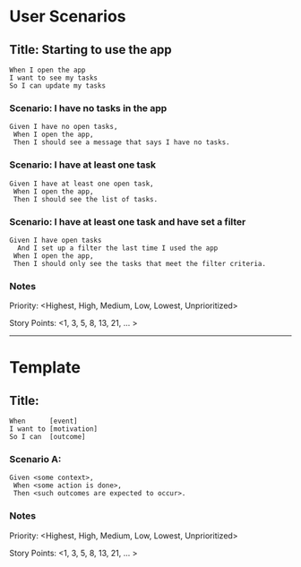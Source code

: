 # User Scenarios

## Title: Starting to use the app

```
When I open the app
I want to see my tasks
So I can update my tasks
```

### Scenario: I have no tasks in the app

```
Given I have no open tasks,
 When I open the app,
 Then I should see a message that says I have no tasks.
```

### Scenario: I have at least one task

```
Given I have at least one open task,
 When I open the app,
 Then I should see the list of tasks.
```

### Scenario: I have at least one task and have set a filter

```
Given I have open tasks
  And I set up a filter the last time I used the app
 When I open the app,
 Then I should only see the tasks that meet the filter criteria.
```

### Notes

Priority: <Highest, High, Medium, Low, Lowest, Unprioritized>

Story Points: <1, 3, 5, 8, 13, 21, ... >

---

# Template

## Title: <What this user story is about>

```
When      [event]
I want to [motivation]
So I can  [outcome]
```

### Scenario A: <What should happen>

```
Given <some context>,
 When <some action is done>,
 Then <such outcomes are expected to occur>.
```

### Notes

Priority: <Highest, High, Medium, Low, Lowest, Unprioritized>

Story Points: <1, 3, 5, 8, 13, 21, ... >
